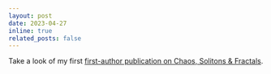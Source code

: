 ```yaml
---
layout: post
date: 2023-04-27 
inline: true
related_posts: false
---
```


Take a look of my first [first-author publication on Chaos, Solitons & Fractals](Publications).
